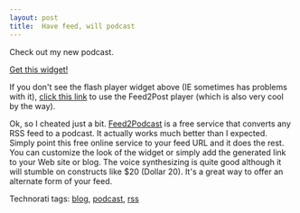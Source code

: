 ```yaml
---
layout: post
title:  Have feed, will podcast
---
```

Check out my new podcast.

[Get this widget!](http://www.springwidgets.com/widgetize/788/?param=http%3A%2F%2Fwww.feed2podcast.com%2Fpodcast%2F49884907.xml&param_style_borderColor=000000&param_style_brandUrl=http://www.feed2podcast.com/images/cheangemetoyourimage.jpg&width=300&height=300)

If you don't see the flash player widget above (IE sometimes has problems with it), [click this link](http://www.feed2podcast.com/player/podcast_player.php?url=http://www.feed2podcast.com/podcast/49884907.xml) to use the Feed2Post player (which is also very cool by the way).

Ok, so I cheated just a bit. [Feed2Podcast](http://www.feed2podcast.com/) is a free service that converts any RSS feed to a podcast. It actually works much better than I expected. Simply point this free online service to your feed URL and it does the rest. You can customize the look of the widget or simply add the generated link to your Web site or blog. The voice synthesizing is quite good although it will stumble on constructs like $20 (Dollar 20). It's a great way to offer an alternate form of your feed.

Technorati tags: [blog](http://technorati.com/tags/blog), [podcast](http://technorati.com/tags/podcast), [rss](http://technorati.com/tags/rss)

